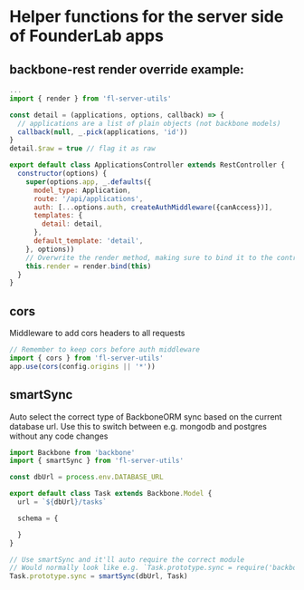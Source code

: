 # Helper functions for the server side of FounderLab apps

backbone-rest render override example:
-----------------------------
```javascript
...
import { render } from 'fl-server-utils'

const detail = (applications, options, callback) => {
  // applications are a list of plain objects (not backbone models)
  callback(null, _.pick(applications, 'id'))
}
detail.$raw = true // flag it as raw

export default class ApplicationsController extends RestController {
  constructor(options) {
    super(options.app, _.defaults({
      model_type: Application,
      route: '/api/applications',
      auth: [...options.auth, createAuthMiddleware({canAccess})],
      templates: {
        detail: detail,
      },
      default_template: 'detail',
    }, options))
    // Overwrite the render method, making sure to bind it to the controller
    this.render = render.bind(this)
  }
}
```

cors
----
Middleware to add cors headers to all requests

```javascript
// Remember to keep cors before auth middleware
import { cors } from 'fl-server-utils'
app.use(cors(config.origins || '*'))
```

smartSync
---------
Auto select the correct type of BackboneORM sync based on the current database url.
Use this to switch between e.g. mongodb and postgres without any code changes

```javascript
import Backbone from 'backbone'
import { smartSync } from 'fl-server-utils'

const dbUrl = process.env.DATABASE_URL

export default class Task extends Backbone.Model {
  url = `${dbUrl}/tasks`

  schema = {

  }
}

// Use smartSync and it'll auto require the correct module
// Would normally look like e.g. `Task.prototype.sync = require('backbone-mongo').sync(Task)`
Task.prototype.sync = smartSync(dbUrl, Task)
```
